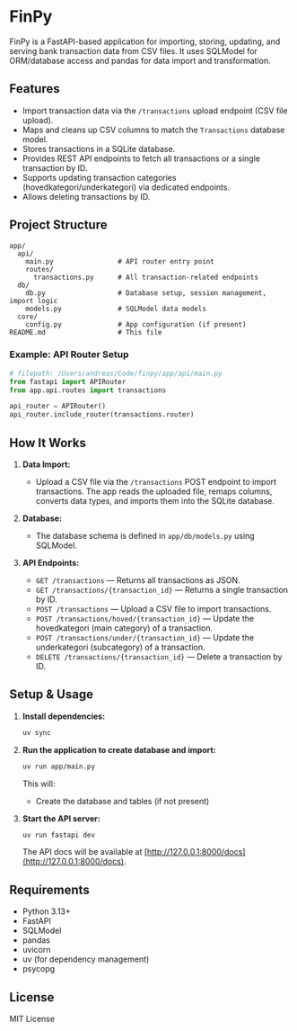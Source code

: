 # FinPy

FinPy is a FastAPI-based application for importing, storing, updating, and serving bank transaction data from CSV files. It uses SQLModel for ORM/database access and pandas for data import and transformation.

## Features

- Import transaction data via the `/transactions` upload endpoint (CSV file upload).
- Maps and cleans up CSV columns to match the `Transactions` database model.
- Stores transactions in a SQLite database.
- Provides REST API endpoints to fetch all transactions or a single transaction by ID.
- Supports updating transaction categories (hovedkategori/underkategori) via dedicated endpoints.
- Allows deleting transactions by ID.

## Project Structure

```
app/
  api/
    main.py                # API router entry point
    routes/
      transactions.py      # All transaction-related endpoints
  db/
    db.py                  # Database setup, session management, import logic
    models.py              # SQLModel data models
  core/
    config.py              # App configuration (if present)
README.md                  # This file
```

### Example: API Router Setup

```python
# filepath: /Users/andreas/Code/finpy/app/api/main.py
from fastapi import APIRouter
from app.api.routes import transactions

api_router = APIRouter()
api_router.include_router(transactions.router)
```

## How It Works

1. **Data Import:**

   - Upload a CSV file via the `/transactions` POST endpoint to import transactions. The app reads the uploaded file, remaps columns, converts data types, and imports them into the SQLite database.

2. **Database:**

   - The database schema is defined in `app/db/models.py` using SQLModel.

3. **API Endpoints:**
   - `GET /transactions` — Returns all transactions as JSON.
   - `GET /transactions/{transaction_id}` — Returns a single transaction by ID.
   - `POST /transactions` — Upload a CSV file to import transactions.
   - `POST /transactions/hoved/{transaction_id}` — Update the hovedkategori (main category) of a transaction.
   - `POST /transactions/under/{transaction_id}` — Update the underkategori (subcategory) of a transaction.
   - `DELETE /transactions/{transaction_id}` — Delete a transaction by ID.

## Setup & Usage

1. **Install dependencies:**

   ```zsh
   uv sync
   ```

2. **Run the application to create database and import:**

   ```zsh
   uv run app/main.py
   ```

   This will:

   - Create the database and tables (if not present)

3. **Start the API server:**

   ```zsh
   uv run fastapi dev
   ```

   The API docs will be available at [http://127.0.0.1:8000/docs](http://127.0.0.1:8000/docs).

## Requirements

- Python 3.13+
- FastAPI
- SQLModel
- pandas
- uvicorn
- uv (for dependency management)
- psycopg

## License

MIT License
